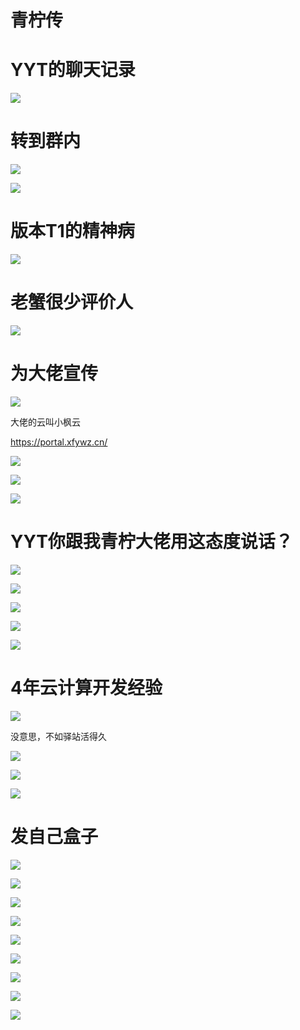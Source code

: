 # 青柠传

# YYT的聊天记录

![](/others/青柠传/1.png)

# 转到群内

![](/others/青柠传/2.png)

![](/others/青柠传/3.png)

# 版本T1的精神病

![](/others/青柠传/4.png)

# 老蟹很少评价人

![](/others/青柠传/5.png)

# 为大佬宣传

![](/others/青柠传/6.png)

大佬的云叫小枫云

https://portal.xfywz.cn/

![](/others/青柠传/7.png)

![](/others/青柠传/8.png)

![](/others/青柠传/9.png)

# YYT你跟我青柠大佬用这态度说话？

![](/others/青柠传/10.png)

![](/others/青柠传/11.png)

![](/others/青柠传/12.png)

![](/others/青柠传/13.png)

![](/others/青柠传/14.png)

# 4年云计算开发经验

![](/others/青柠传/15.png)

没意思，不如驿站活得久

![](/others/青柠传/16.png)

![](/others/青柠传/17.png)

![](/others/青柠传/18.png)

# 发自己盒子

![](/others/青柠传/19.png)

![](/others/青柠传/19-1.png)

![](/others/青柠传/20.png)

![](/others/青柠传/21.png)

![](/others/青柠传/22.png)

![](/others/青柠传/23.png)

![](/others/青柠传/24.png)

![](/others/青柠传/25.png)

![](/others/青柠传/26.png)